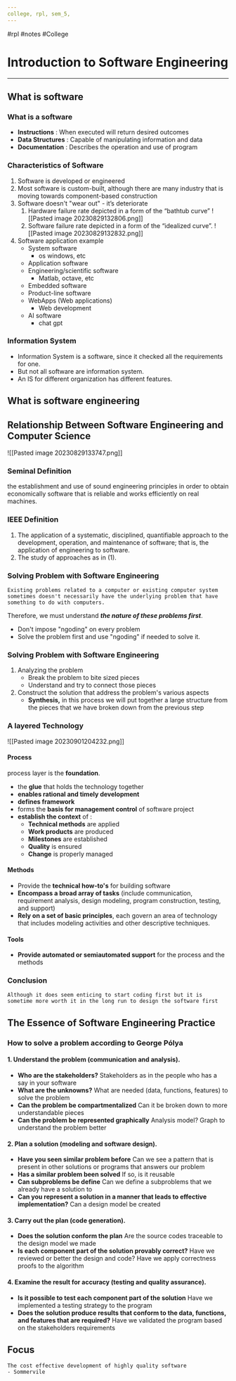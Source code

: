 ```yaml
---
college, rpl, sem_5, 
---
```

#rpl #notes #College 
# Introduction to Software Engineering
---
## What is software
### What is a software
- **Instructions** : When executed will return desired outcomes
- **Data Structures** : Capable of manipulating information and data
- **Documentation** : Describes the operation and use of program
### Characteristics of Software
1. Software is developed or engineered
2. Most software is custom-built, although there are many industry that is moving towards component-based construction
3. Software doesn't "wear out" - it’s deteriorate
	1. Hardware failure rate depicted in a form of the “bathtub curve” 
	   ![[Pasted image 20230829132806.png]]
	2. Software failure rate depicted in a form of the “idealized curve”.
	   ![[Pasted image 20230829132832.png]]
4. Software application example
	- System software
		- os windows, etc
	- Application software 
	- Engineering/scientific software 
		- Matlab, octave, etc
	- Embedded software 
	- Product-line software 
	- WebApps (Web applications) 
		- Web development
	- AI software
		- chat gpt
### Information System
- Information System is a software, since it checked all the requirements for one. 
- But not all software are information system. 
- An IS for different organization has different features.

## What is software engineering
## Relationship Between Software Engineering and Computer Science
![[Pasted image 20230829133747.png]]

### Seminal Definition
the establishment and use of sound engineering principles in order to obtain economically software that is reliable and works efficiently on real machines.
### IEEE Definition
1. The application of a systematic, disciplined, quantifiable approach to the development, operation, and maintenance of software; that is, the application of engineering to software. 
2. The study of approaches as in (1).
### Solving Problem with Software Engineering

```
Existing problems related to a computer or existing computer system sometimes doesn't necessarily have the underlying problem that have something to do with computers. 
```

Therefore, we must understand ***the nature of these problems first***.
- Don't impose "ngoding" on every problem
- Solve the problem first and use "ngoding" if needed to solve it.

### Solving Problem with Software Engineering
1. Analyzing the problem
	- Break the problem to bite sized pieces
	- Understand and try to connect those pieces
2. Construct the solution that address the problem's various aspects
	- **Synthesis,** in this process we will put together a large structure from the pieces that we have broken down from the previous step
### A layered Technology

![[Pasted image 20230901204232.png]]

#### Process 
process layer is the **foundation**.
- the **glue** that holds the technology together
- **enables rational and timely development**
- **defines framework**
- forms the **basis for management control** of software project
- **establish the context** of :
	- **Technical methods** are applied
	- **Work products** are produced
	- **Milestones** are established
	- **Quality** is ensured
	- **Change** is properly managed

#### Methods
- Provide the **technical how-to's** for building software
- **Encompass a broad array of tasks** 
  (include communication, requirement analysis, design modeling, program construction, testing, and support)
- **Rely on a set of basic principles**, each govern an area of technology that includes modeling activities and other descriptive techniques.

#### Tools
- **Provide automated or semiautomated support** for the process and the methods

### Conclusion
```
Although it does seem enticing to start coding first but it is sometime more worth it in the long run to design the software first
```
## The Essence of Software Engineering Practice

### How to solve a problem according to George Pólya
#### 1. Understand the problem (communication and analysis). 
- **Who are the stakeholders?** 
  Stakeholders as in the people who has a say in your software
- **What are the unknowns?**
  What are needed (data, functions, features) to solve the problem
- **Can the problem be compartmentalized**
  Can it be broken down to more understandable pieces
- **Can the problem be represented graphically** 
  Analysis model? Graph to understand the problem better
#### 2. Plan a solution (modeling and software design).
- **Have you seen similar problem before**
  Can we see a pattern that is present in other solutions or programs that answers our problem
- **Has a similar problem been solved**
  If so, is it reusable
- **Can subproblems be define**
  Can we define a subproblems that we already have a solution to
- **Can you represent a solution in a manner that leads to effective implementation?**
  Can a design model be created
#### 3. Carry out the plan (code generation). 
- **Does the solution conform the plan**
  Are the source codes traceable to the design model we made
- **Is each component part of the solution provably correct?**
  Have we reviewed or better the design and code? Have we apply correctness proofs to the algorithm 
#### 4. Examine the result for accuracy (testing and quality assurance).
- **Is it possible to test each component part of the solution**
  Have we implemented a testing strategy to the program
- **Does the solution produce results that conform to the data, functions, and features that are required?**
  Have we validated the program based on the stakeholders requirements

## Focus
```
The cost effective development of highly quality software
- Sommervile
```
